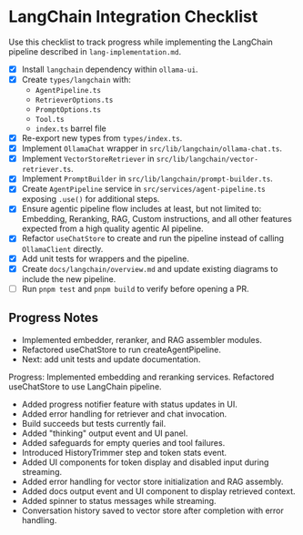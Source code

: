 # LangChain Integration Checklist

Use this checklist to track progress while implementing the LangChain pipeline described in `lang-implementation.md`.

- [x] Install `langchain` dependency within `ollama-ui`.
- [x] Create `types/langchain` with:
  - `AgentPipeline.ts`
  - `RetrieverOptions.ts`
  - `PromptOptions.ts`
  - `Tool.ts`
  - `index.ts` barrel file
- [x] Re-export new types from `types/index.ts`.
- [x] Implement `OllamaChat` wrapper in `src/lib/langchain/ollama-chat.ts`.
- [x] Implement `VectorStoreRetriever` in `src/lib/langchain/vector-retriever.ts`.
- [x] Implement `PromptBuilder` in `src/lib/langchain/prompt-builder.ts`.
- [x] Create `AgentPipeline` service in `src/services/agent-pipeline.ts` exposing `.use()` for additional steps.
- [x] Ensure agentic pipeline flow includes at least, but not limited to: Embedding, Reranking, RAG, Custom instructions, and all other features expected from a high quality agentic AI pipeline.
- [x] Refactor `useChatStore` to create and run the pipeline instead of calling `OllamaClient` directly.
- [x] Add unit tests for wrappers and the pipeline.
- [x] Create `docs/langchain/overview.md` and update existing diagrams to include the new pipeline.
- [ ] Run `pnpm test` and `pnpm build` to verify before opening a PR.

## Progress Notes
- Implemented embedder, reranker, and RAG assembler modules.
- Refactored useChatStore to run createAgentPipeline.
- Next: add unit tests and update documentation.

Progress: Implemented embedding and reranking services. Refactored useChatStore to use LangChain pipeline.
- Added progress notifier feature with status updates in UI.
- Added error handling for retriever and chat invocation.
- Build succeeds but tests currently fail.
- Added "thinking" output event and UI panel.
- Added safeguards for empty queries and tool failures.
- Introduced HistoryTrimmer step and token stats event.
- Added UI components for token display and disabled input during streaming.
- Added error handling for vector store initialization and RAG assembly.
- Added docs output event and UI component to display retrieved context.
- Added spinner to status messages while streaming.
- Conversation history saved to vector store after completion with error handling.